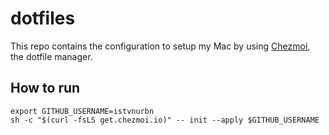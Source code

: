 # dotfiles

This repo contains the configuration to setup my Mac by using [Chezmoi](https://chezmoi.io), the dotfile manager.

## How to run

```shell
export GITHUB_USERNAME=istvnurbn
sh -c "$(curl -fsLS get.chezmoi.io)" -- init --apply $GITHUB_USERNAME
```
